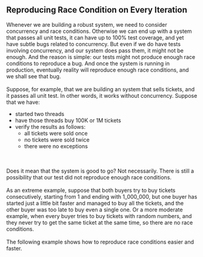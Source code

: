 ## Reproducing Race Condition on Every Iteration
Whenever we are building a robust system, we need to consider concurrency and race conditions. 
Otherwise we can end up with a system that passes all unit tests, it can have up to 100% test coverage, and yet have subtle bugs related to concurrency.
But even if we do have tests involving concurrency, and our system does pass them, it might not be enough.
And the reason is simple: our tests might not produce enough race conditions to reproduce a bug. 
And once the system is running in production, eventually reality will reproduce enough race conditions, and we shall see that bug.
<br/>
<br/>
Suppose, for example, that we are building an system that sells tickets, and it passes all unit test. In other words, it works without concurrency. Suppose that we have:
* started two threads
* have those threads buy 100K or 1M tickets
* verify the results as follows:
    * all tickets were sold once
    * no tickets were sold twice
    * there were no exceptions
<br/>
<br/>
Does it mean that the system is good to go? Not necessarily. There is still a possibility that our test did not reproduce enough race conditions.
<br/>
<br/>
As an extreme example, suppose that both buyers try to buy tickets consecutively, starting from 1 and ending with 1_000_000, but one buyer has started just a little bit faster and managed to buy all the tickets, and the other buyer was too late to buy even a single one.
Or a more moderate example, when every buyer tries to buy tickets with random numbers, and they never try to get the same ticket at the same time, so there are no race conditions.
<br/>
<br/>
The following example shows how to reproduce race conditions easier and faster.
<br/>
<br/>

